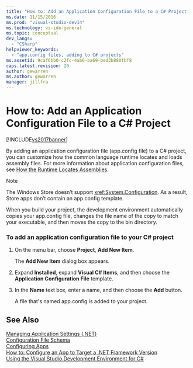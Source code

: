 ```yaml
---
title: "How to: Add an Application Configuration File to a C# Project | Microsoft Docs"
ms.date: 11/15/2016
ms.prod: "visual-studio-dev14"
ms.technology: vs-ide-general
ms.topic: conceptual
dev_langs: 
  - "CSharp"
helpviewer_keywords: 
  - "app.config files, adding to C# projects"
ms.assetid: 9caf6bb0-c2fc-4ab6-ba69-bed3b880fbf8
caps.latest.revision: 20
author: gewarren
ms.author: gewarren
manager: jillfra
---
```

# How to: Add an Application Configuration File to a C# Project
[!INCLUDE[vs2017banner](../includes/vs2017banner.md)]

By adding an application configuration file (app.config file) to a C# project, you can customize how the common language runtime locates and loads assembly files. For more information about application configuration files, see [How the Runtime Locates Assemblies](https://msdn.microsoft.com/library/772ac6f4-64d2-4cfb-92fd-58096dcd6c34).  
  
> [!NOTE]
> The Windows Store doesn’t support <xref:System.Configuration>. As a result, Store apps don’t contain an app.config template.  
  
 When you build your project, the development environment automatically copies your app.config file, changes the file name of the copy to match your executable, and then moves the copy to the bin directory.  
  
### To add an application configuration file to your C# project  
  
1. On the menu bar, choose **Project**, **Add New Item**.  
  
     The **Add New Item** dialog box appears.  
  
2. Expand **Installed**, expand **Visual C# Items**, and then choose the **Application Configuration File** template.  
  
3. In the **Name** text box, enter a name, and then choose the **Add** button.  
  
     A file that's named app.config is added to your project.  
  
## See Also  
 [Managing Application Settings (.NET)](../ide/managing-application-settings-dotnet.md)   
 [Configuration File Schema](https://msdn.microsoft.com/library/69003d39-dc8a-460c-a6be-e6d93e690b38)   
 [Configuring Apps](https://msdn.microsoft.com/library/86bd26d3-737e-4484-9782-19b17f34cd1f)   
 [How to: Configure an App to Target a .NET Framework Version](https://msdn.microsoft.com/5247b307-89ca-417b-8dd0-e8f9bd2f4717)   
 [Using the Visual Studio Development Environment for C#](../csharp-ide/using-the-visual-studio-development-environment-for-csharp.md)